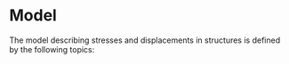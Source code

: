 # Model

The model describing stresses and displacements in structures is defined by the following topics:

```{tableofcontents}
```